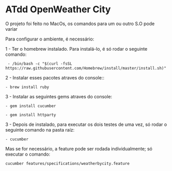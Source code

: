 # ATdd OpenWeather City
O projeto foi feito no MacOs, os comandos para um ou outro S.O pode variar

Para configurar o ambiente, é necessário:

  1 - Ter o homebrew instalado. Para instalá-lo, é só rodar o seguinte comando:
  
     - /bin/bash -c "$(curl -fsSL https://raw.githubusercontent.com/Homebrew/install/master/install.sh)"
    
  
  2 - Instalar esses pacotes atraves do console::
  
    - brew install ruby
    
    
    
  3 - Instalar as seguintes gems atraves do console:  
     
    - gem install cucumber

    - gem install httparty
    

3 - Depois de instalado, para executar os dois testes de uma vez, só rodar o seguinte comando na pasta raíz:

    - cucumber
    
Mas se for necessário, a feature pode ser rodada individualmente; só executar o comando:

    cucumber features/specifications/weatherbycity.feature
